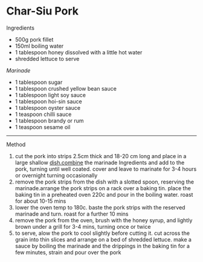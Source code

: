 # Char-Siu Pork

Ingredients

-   500g pork fillet
-   150ml boiling water
-   1 tablespoon honey dissolved with a little hot water
-   shredded lettuce to serve

*Marinade*

-   1 tablespoon sugar
-   1 tablespoon crushed yellow bean sauce
-   1 tablespoon light soy sauce
-   1 tablespoon hoi-sin sauce
-   1 tablespoon oyster sauce
-   1 teaspoon chilli sauce
-   1 tablespoon brandy or rum
-   1 teaspoon sesame oil

--------------------------------------------------------------------------------

Method

1.  cut the pork into strips 2.5cm thick and 18-20 cm long and place in a large
    shallow [dish.combine][] the marinade Ingredients and add to the pork,
    turning until well coated. cover and leave to marinate for 3-4 hours or
    overnight turning occasionally
2.  remove the pork strips from the dish with a slotted spoon, reserving the
    marinade.arrange the pork strips on a rack over a baking tin. place the
    baking tin in a preheated oven 220c and pour in the boiling water. roast for
    about 10-15 mins
3.  lower the oven temp to 180c. baste the pork strips with the reserved
    marinade and turn. roast for a further 10 mins
4.  remove the pork from the oven, brush with the honey syrup, and lightly brown
    under a grill for 3-4 mins, turning once or twice
5.  to serve, alow the pork to cool slightly before cutting it. cut across the
    grain into thin slices and arrange on a bed of shredded lettuce. make a
    sauce by boiling the marinade and the drippings in the baking tin for a few
    minutes, strain and pour over the pork

  [dish.combine]: http://dish.combine/

